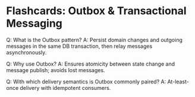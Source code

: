 # Flashcards: Outbox & Transactional Messaging

Q: What is the Outbox pattern?
A: Persist domain changes and outgoing messages in the same DB transaction, then relay messages asynchronously.

Q: Why use Outbox?
A: Ensures atomicity between state change and message publish; avoids lost messages.

Q: With which delivery semantics is Outbox commonly paired?
A: At-least-once delivery with idempotent consumers.
